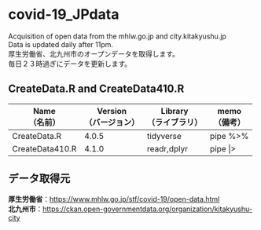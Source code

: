 # covid-19_JPdata
Acquisition of open data from the mhlw.go.jp and city.kitakyushu.jp<br>
Data is updated daily after 11pm.<br>
厚生労働省、北九州市のオープンデータを取得します。<br>
毎日２３時過ぎにデータを更新します。

## CreateData.R and CreateData410.R
|Name<br>（名前）|Version<br>（バージョン）|Library<br>（ライブラリ）|memo<br>（備考）|
|-|-|-|-|
|CreateData.R|4.0.5|tidyverse|pipe %>%|
|CreateData410.R|4.1.0|readr,dplyr|pipe \|>|

## データ取得元<br>
**厚生労働省**：https://www.mhlw.go.jp/stf/covid-19/open-data.html <br>
**北九州市**：https://ckan.open-governmentdata.org/organization/kitakyushu-city
